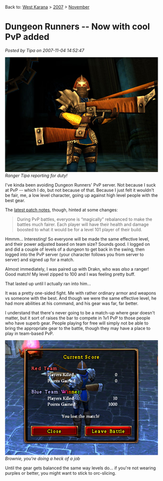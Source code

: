 Back to: [West Karana](/posts/westkarana.md) > [2007](/posts/2007/westkarana.md) > [November](./westkarana.md)
# Dungeon Runners -- Now with cool PvP added

*Posted by Tipa on 2007-11-04 14:52:47*

![](../../../uploads/2007/11/drwalking.jpg)  
*Ranger Tipa reporting for duty!*



I've kinda been avoiding Dungeon Runners' PvP server. Not because I suck at PvP -- which I do, but not because of that. Because I just felt it wouldn't be fair, me, a low level character, going up against high level people with the best gear.

The [latest patch notes](http://www.dungeonrunners.com/news/2007/10/server_downtime_13.html), though, hinted at some changes:


> During PvP battles, everyone is “magically” rebalanced to make the battles much fairer. Each player will have their health and damage boosted to what it would be for a level 101 player of their build.



Hmmm... Interesting! So everyone will be made the same effective level, and their power adjusted based on team size? Sounds good. I logged on and did a couple of levels of a dungeon to get back in the swing, then logged into the PvP server (your character follows you from server to server) and signed up for a match.

Almost immediately, I was paired up with Drakn, who was *also* a ranger! Good match! My level zipped to 100 and I was feeling pretty buff.

That lasted up until I actually ran into him...



It was a pretty one-sided fight. Me with rather ordinary armor and weapons vs someone with the best. And though we were the same effective level, he had more abilities at his command, and his gear was far, far better.

I understand that there's never going to be a match-up where gear doesn't matter, but it sort of raises the bar to compete in 1v1 PvP to those people who have superb gear. People playing for free will simply not be able to bring the appropriate gear to the battle, though they may have a place to play in team-based PvP.

![](../../../uploads/2007/11/goodjob.jpg)  
*Brownie, you're doing a heck of a job*



Until the gear gets balanced the same way levels do... if you're not wearing purples or better, you might want to stick to orc-slicing.

